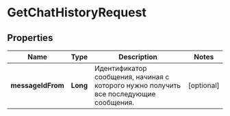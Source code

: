 

# GetChatHistoryRequest

## Properties

Name | Type | Description | Notes
------------ | ------------- | ------------- | -------------
**messageIdFrom** | **Long** | Идентификатор сообщения, начиная с которого нужно получить все последующие сообщения. |  [optional]




